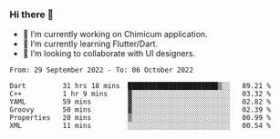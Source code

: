 ### Hi there 👋

<!--
**devcat37/devcat37** is a ✨ _special_ ✨ repository because its `README.md` (this file) appears on your GitHub profile.-->


- 🔭 I’m currently working on Chimicum application.
- 🌱 I’m currently learning Flutter/Dart.
- 👯 I’m looking to collaborate with UI designers.
<!-- - 🤔 I’m looking for help with ... -->

<!--START_SECTION:waka-->

```text
From: 29 September 2022 - To: 06 October 2022

Dart         31 hrs 18 mins  ██████████████████████▒░░   89.21 %
C++          1 hr 9 mins     ▓░░░░░░░░░░░░░░░░░░░░░░░░   03.32 %
YAML         59 mins         ▓░░░░░░░░░░░░░░░░░░░░░░░░   02.82 %
Groovy       50 mins         ▓░░░░░░░░░░░░░░░░░░░░░░░░   02.39 %
Properties   20 mins         ▒░░░░░░░░░░░░░░░░░░░░░░░░   00.99 %
XML          11 mins         ░░░░░░░░░░░░░░░░░░░░░░░░░   00.54 %
```

<!--END_SECTION:waka-->
